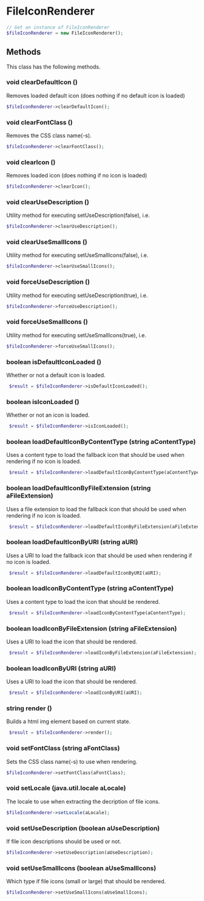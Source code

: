 # FileIconRenderer

```php
// Get an instance of FileIconRenderer
$fileIconRenderer = new FileIconRenderer();
```


## Methods
This class has the following methods.


### void clearDefaultIcon ()
Removes loaded default icon (does nothing if no default icon is loaded)

```php
$fileIconRenderer->clearDefaultIcon();
```


### void clearFontClass ()
Removes the CSS class name(-s).

```php
$fileIconRenderer->clearFontClass();
```


### void clearIcon ()
Removes loaded icon (does nothing if no icon is loaded)

```php
$fileIconRenderer->clearIcon();
```


### void clearUseDescription ()
Utility method for executing setUseDescription(false), i.e.

```php
$fileIconRenderer->clearUseDescription();
```


### void clearUseSmallIcons ()
Utility method for executing setUseSmallIcons(false), i.e.

```php
$fileIconRenderer->clearUseSmallIcons();
```


### void forceUseDescription ()
Utility method for executing setUseDescription(true), i.e.

```php
$fileIconRenderer->forceUseDescription();
```


### void forceUseSmallIcons ()
Utility method for executing setUseSmallIcons(true), i.e.

```php
$fileIconRenderer->forceUseSmallIcons();
```


### boolean isDefaultIconLoaded ()
Whether or not a default icon is loaded.

```php
 $result = $fileIconRenderer->isDefaultIconLoaded();
```


### boolean isIconLoaded ()
Whether or not an icon is loaded.

```php
 $result = $fileIconRenderer->isIconLoaded();
```


### boolean loadDefaultIconByContentType (string aContentType)
Uses a content type to load the fallback icon that should be used when rendering if no icon is loaded.

```php
 $result = $fileIconRenderer->loadDefaultIconByContentType(aContentType);
```


### boolean loadDefaultIconByFileExtension (string aFileExtension)
Uses a file extension to load the fallback icon that should be used when rendering if no icon is loaded.

```php
 $result = $fileIconRenderer->loadDefaultIconByFileExtension(aFileExtension);
```


### boolean loadDefaultIconByURI (string aURI)
Uses a URI to load the fallback icon that should be used when rendering if no icon is loaded.

```php
 $result = $fileIconRenderer->loadDefaultIconByURI(aURI);
```


### boolean loadIconByContentType (string aContentType)
Uses a content type to load the icon that should be rendered.

```php
 $result = $fileIconRenderer->loadIconByContentType(aContentType);
```


### boolean loadIconByFileExtension (string aFileExtension)
Uses a URI to load the icon that should be rendered.

```php
 $result = $fileIconRenderer->loadIconByFileExtension(aFileExtension);
```


### boolean loadIconByURI (string aURI)
Uses a URI to load the icon that should be rendered.

```php
 $result = $fileIconRenderer->loadIconByURI(aURI);
```


### string render ()
Builds a html img element based on current state.

```php
 $result = $fileIconRenderer->render();
```


### void setFontClass (string aFontClass)
Sets the CSS class name(-s) to use when rendering.

```php
$fileIconRenderer->setFontClass(aFontClass);
```


### void setLocale (java.util.locale aLocale)
The locale to use when extracting the decription of file icons.

```php
$fileIconRenderer->setLocale(aLocale);
```


### void setUseDescription (boolean aUseDescription)
If file icon descriptions should be used or not.

```php
$fileIconRenderer->setUseDescription(aUseDescription);
```


### void setUseSmallIcons (boolean aUseSmallIcons)
Which type if file icons (small or large) that should be rendered.

```php
$fileIconRenderer->setUseSmallIcons(aUseSmallIcons);
```

